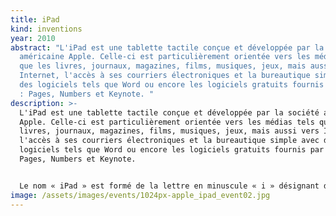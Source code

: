 ```yaml
---
title: iPad
kind: inventions
year: 2010
abstract: "L'iPad est une tablette tactile conçue et développée par la société
  américaine Apple. Celle-ci est particulièrement orientée vers les médias tels
  que les livres, journaux, magazines, films, musiques, jeux, mais aussi vers
  Internet, l'accès à ses courriers électroniques et la bureautique simple avec
  des logiciels tels que Word ou encore les logiciels gratuits fournis par Apple
  : Pages, Numbers et Keynote. "
description: >-
  L'iPad est une tablette tactile conçue et développée par la société américaine
  Apple. Celle-ci est particulièrement orientée vers les médias tels que les
  livres, journaux, magazines, films, musiques, jeux, mais aussi vers Internet,
  l'accès à ses courriers électroniques et la bureautique simple avec des
  logiciels tels que Word ou encore les logiciels gratuits fournis par Apple :
  Pages, Numbers et Keynote. 


  Le nom « iPad » est formé de la lettre en minuscule « i » désignant de nombreux d'appareils commercialisés par Apple (iMac sorti en 1998, iPod en 2001, iPhone en 2007...) et faisant référence au designer d'Apple, Jonathan Ive6, suivie du mot anglais « pad » dans le sens de « bloc » en français.
image: /assets/images/events/1024px-apple_ipad_event02.jpg
---
```

